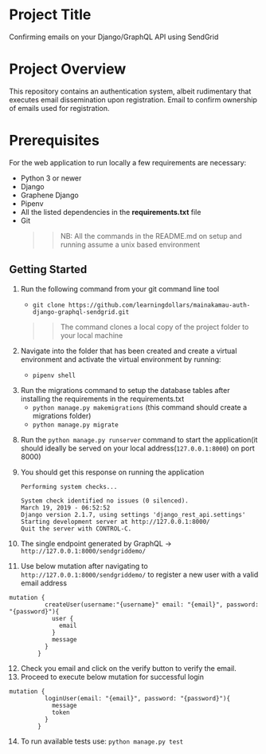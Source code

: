 # Project Title

Confirming emails on your Django/GraphQL API using SendGrid

# Project Overview

This repository contains an authentication system, albeit rudimentary that executes email dissemination upon registration. Email to confirm ownership of emails used for registration.

# Prerequisites

For the web application to run locally a few requirements are necessary:

- Python 3 or newer
- Django
- Graphene Django
- Pipenv
- All the listed dependencies in the **requirements.txt** file
- Git
  > > NB: All the commands in the README.md on setup and running assume a unix based environment

## Getting Started

1.  Run the following command from your git command line tool

    - `git clone https://github.com/learningdollars/mainakamau-auth-django-graphql-sendgrid.git`

    > > The command clones a local copy of the project folder to your local machine

2.  Navigate into the folder that has been created and create a virtual environment and activate the virtual environment by running:
    - `pipenv shell`

3) Run the migrations command to setup the database tables after installing the requirements in the requirements.txt
   - `python manage.py makemigrations` (this command should create a migrations folder)
   - `python manage.py migrate`

8. Run the `python manage.py runserver` command to start the application(it should ideally be served on your local address(`127.0.0.1:8000`) on port 8000)
9. You should get this response on running the application

   ```
   Performing system checks...

   System check identified no issues (0 silenced).
   March 19, 2019 - 06:52:52
   Django version 2.1.7, using settings 'django_rest_api.settings'
   Starting development server at http://127.0.0.1:8000/
   Quit the server with CONTROL-C.
   ```

10. The single endpoint generated by GraphQL -> `http://127.0.0.1:8000/sendgriddemo/`
11. Use below mutation after navigating to `http://127.0.0.1:8000/sendgriddemo/` to register a new user with a valid email address

```
mutation {
          createUser(username:"{username}" email: "{email}", password: "{password}"){
            user {
              email
            }
            message
          }
        }
```
12. Check you email and click on the verify button to verify the email.
13. Proceed to execute below mutation for successful login
```
mutation {
          loginUser(email: "{email}", password: "{password}"){
            message
            token
          }
        }
```
14. To run available tests use: `python manage.py test`

